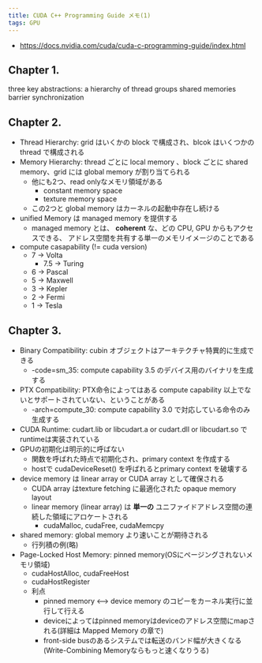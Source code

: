 ```yaml
---
title: CUDA C++ Programming Guide メモ(1)
tags: GPU
---
```


* https://docs.nvidia.com/cuda/cuda-c-programming-guide/index.html

## Chapter 1.

three key abstractions:
    a hierarchy of thread groups
    shared memories
    barrier synchronization

## Chapter 2.

* Thread Hierarchy: grid はいくかの block で構成され、blcok はいくつかの thread で構成される   
* Memory Hierarchy: thread ごとに local memory 、block ごとに shared memory、grid には global memory が割り当てられる   
    * 他にも2つ、read onlyなメモリ領域がある
        * constant memory space
        * texture memory space
    * この2つと global memory はカーネルの起動中存在し続ける
* unified Memory は managed memory を提供する   
    * managed memory とは、 __coherent__ な、どの CPU, GPU からもアクセスできる、 アドレス空間を共有する単一のメモリイメージのことである   
* compute casapability (!= cuda version)
    * 7 -> Volta
        * 7.5 -> Turing
    * 6 -> Pascal
    * 5 -> Maxwell
    * 3 -> Kepler
    * 2 -> Fermi
    * 1 -> Tesla


## Chapter 3.

* Binary Compatibility: cubin オブジェクトはアーキテクチャ特異的に生成できる
    * -code=sm_35: compute capability 3.5 のデバイス用のバイナリを生成する
* PTX Compatibility: PTX命令によってはある compute capability 以上でないとサポートされていない、ということがある
    * -arch=compute_30: compute capability 3.0 で対応している命令のみ生成する
* CUDA Runtime: cudart.lib or libcudart.a or cudart.dll or libcudart.so でruntimeは実装されている
* GPUの初期化は明示的に呼ばない
    * 関数を呼ばれた時点で初期化され、primary context を作成する
    * hostで cudaDeviceReset() を呼ばれるとprimary context を破壊する
* device memory は linear array or CUDA array として確保される
    * CUDA array はtexture fetching に最適化された opaque memory layout
    * linear memory (linear array) は __単一の__ ユニファイドアドレス空間の連続した領域にアロケートされる
        * cudaMalloc, cudaFree, cudaMemcpy
* shared memory: global memory より速いことが期待される
    * 行列積の例(略)
* Page-Locked Host Memory: pinned memory(OSにページングされないメモリ領域)
    * cudaHostAlloc, cudaFreeHost
    * cudaHostRegister
    * 利点
        * pinned memory <--> device memory のコピーをカーネル実行に並行して行える
        * deviceによってはpinned memoryはdeviceのアドレス空間にmapされる(詳細は Mapped Memory の章で)
        * front-side busのあるシステムでは転送のバンド幅が大きくなる(Write-Combining Memoryならもっと速くなりうる)
